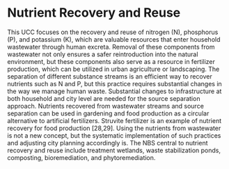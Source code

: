 # Nutrient Recovery and Reuse

This UCC focuses on the recovery and reuse of nitrogen (N), phosphorus (P), and potassium (K), which are valuable resources that enter household wastewater through human excreta. Removal of these components from wastewater not only ensures a safer reintroduction into the natural environment, but these components also serve as a resource in fertilizer production, which can be utilized in urban agriculture or landscaping. The separation of different substance streams is an efficient way to recover nutrients such as N and P, but this practice requires substantial changes in the way we manage human waste. Substantial changes to infrastructure at both household and city level are needed for the source separation approach. Nutrients recovered from wastewater streams and source separation can be used in gardening and food production as a circular alternative to artificial fertilizers. Struvite fertilizer is an example of nutrient recovery for food production [28,29]. Using the nutrients from wastewater is not a new concept, but the systematic implementation of such practices and adjusting city planning accordingly is. The NBS central to nutrient recovery and reuse include treatment wetlands, waste stabilization ponds, composting, bioremediation, and phytoremediation.
